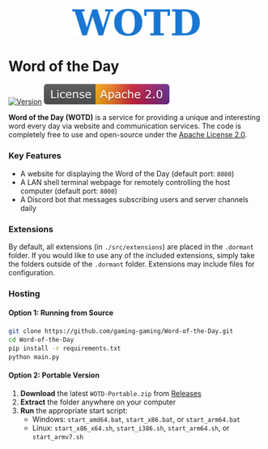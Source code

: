 <p align="center">
  <img src="https://raw.githubusercontent.com/gaming-gaming/WOTD-Brand-Assets/3e7d8060803a34e4d96a0230859ea18437100e17/logos/accent/wotd-logo.svg" width="50%">
</p>

# Word of the Day
[![Version](https://img.shields.io/badge/Version-1.0.0-%231976d2)](https://github.com/gaming-gaming/Word-of-the-Day/releases/)
[![License](https://raw.githubusercontent.com/gaming-gaming/WOTD-Brand-Assets/3e7d8060803a34e4d96a0230859ea18437100e17/badges/License-Apache%202.0-gradient.svg)](LICENSE)

**Word of the Day (WOTD)** is a service for providing a unique and interesting word every day via website and communication services.
The code is completely free to use and open-source under the [Apache License 2.0](https://www.apache.org/licenses/LICENSE-2.0).

### Key Features
- A website for displaying the Word of the Day (default port: `8080`)
- A LAN shell terminal webpage for remotely controlling the host computer (default port: `8000`)
- A Discord bot that messages subscribing users and server channels daily

### Extensions
By default, all extensions (in `./src/extensions`) are placed in the `.dormant` folder. If you would like to use any of the included extensions, simply take the folders outside of the `.dormant` folder. Extensions may include files for configuration.

### Hosting

#### Option 1: Running from Source
```bash
git clone https://github.com/gaming-gaming/Word-of-the-Day.git
cd Word-of-the-Day
pip install -r requirements.txt
python main.py
```
#### Option 2: Portable Version
1. **Download** the latest `WOTD-Portable.zip` from [Releases](https://github.com/gaming-gaming/Word-of-the-Day/releases)
2. **Extract** the folder anywhere on your computer
3. **Run** the appropriate start script:
    - Windows: `start_amd64.bat`, `start_x86.bat`, or `start_arm64.bat`
    - Linux: `start_x86_x64.sh`, `start_i386.sh`, `start_arm64.sh`, or `start_armv7.sh`
